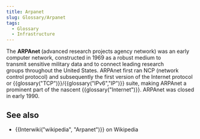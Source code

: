 ```yaml
---
title: Arpanet
slug: Glossary/Arpanet
tags:
  - Glossary
  - Infrastructure
---
```

<p>The <strong>ARPAnet </strong>(advanced research projects agency network) was an early computer network, constructed in 1969 as a robust medium to transmit sensitive military data and to connect leading research groups throughout the United States. ARPAnet first ran NCP (network control protocol) and subsequently the first version of the Internet protocol or {{glossary("TCP")}}/{{glossary("IPv6","IP")}} suite, making ARPAnet a prominent part of the nascent {{glossary("Internet")}}. ARPAnet was closed in early 1990.</p>

<h2 id="see_also">See also</h2>

<ul>
 <li>{{Interwiki("wikipedia", "Arpanet")}} on Wikipedia</li>
</ul>
